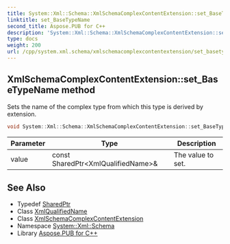 ```yaml
---
title: System::Xml::Schema::XmlSchemaComplexContentExtension::set_BaseTypeName method
linktitle: set_BaseTypeName
second_title: Aspose.PUB for C++
description: 'System::Xml::Schema::XmlSchemaComplexContentExtension::set_BaseTypeName method. Sets the name of the complex type from which this type is derived by extension in C++.'
type: docs
weight: 200
url: /cpp/system.xml.schema/xmlschemacomplexcontentextension/set_basetypename/
---
```

## XmlSchemaComplexContentExtension::set_BaseTypeName method


Sets the name of the complex type from which this type is derived by extension.

```cpp
void System::Xml::Schema::XmlSchemaComplexContentExtension::set_BaseTypeName(const SharedPtr<XmlQualifiedName> &value)
```


| Parameter | Type | Description |
| --- | --- | --- |
| value | const SharedPtr\<XmlQualifiedName\>\& | The value to set. |

## See Also

* Typedef [SharedPtr](../../../system/sharedptr/)
* Class [XmlQualifiedName](../../../system.xml/xmlqualifiedname/)
* Class [XmlSchemaComplexContentExtension](../)
* Namespace [System::Xml::Schema](../../)
* Library [Aspose.PUB for C++](../../../)
